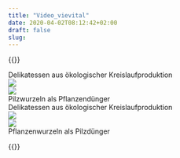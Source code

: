 ```yaml
---
title: "Video_vievital"
date: 2020-04-02T08:12:42+02:00
draft: false
slug: 
---
```


{{<highlight html>}} 


<!DOCTYPE html>
<html>
<!--    <link rel="stylesheet" href="https://www.w3schools.com/w3css/4/w3.css"/>            -->
<head>
<link rel="stylesheet" href="css/video_normalize.css"/>
<link rel="stylesheet" href="css/video_main.css" />
<link rel="stylesheet" href="css/video_animate.css" />
</head>


<body>
<!-- circ -->
<a name="circ">


<div class="section-circ-back section-circ-frame section-fullheight section-flex-content section-circ-flex1">
    <div class="section-circ-top-height">
        <div class="section-circ-top-parent">
            <div class="section-circ-top-child font-phil-leftpad">
                <div class="section-circ-frame1">
                    <span class="font-phil font-phil-b">
                        Delikatessen aus ökologischer Kreislaufproduktion
                    </span>
                </div>
            </div>
        </div>
    </div>
    <div class="section-flex">
        <div class="section-circ-mid section-flex-content section-circ-flex2">
            <div class="section-flex">
                <div class="section-circ-mid-parent">
                    <div class="section-circ-mid-child">
                        <div class="section-circ-frame1">
                            <img src="/home/katzenmann/hugo/elate/themes/hugo-elate-theme/static/images/pflanzen-2.png" class="section-circ-img-a"/>
                        </div>
                    </div>
                </div>
            </div>
            <div class="section-flex">
                <div class="section-circ-mid-parent">
                    <div class="section-circ-mid-child">
                        <div class="section-circ-frame1">
                            <img src="/home/katzenmann/hugo/elate/themes/hugo-elate-theme/static/images/pilz-2.png" class="section-circ-img-b"/>
                        </div>
                    </div>
                </div>
            </div>
        </div>
    </div>
    <div class="section-circ-slide-parent">
        <div class="section-circ-slide-child">
            <div class="section-circ-frame1">
                <div class="section-circ-slider-a"></div>
            </div>
        </div>
    </div>
    <div class="section-flex">
        <div class="section-circ-bot-parent">
            <div class="section-circ-bot-child font-circ font-circ-a">
                <div class="section-circ-frame1">Pilzwurzeln als Pflanzendünger</div>
            </div>
        </div>
    </div>
</div>

<div class="section-circ-frame section-fullheight section-flex-content section-circ-flex1">
    <div class="section-circ-top-height">
        <div class="section-circ-top-parent">
            <div class="section-circ-top-child font-phil-leftpad">
                <div class="section-circ-frame2">
                    <span class="font-phil font-phil-b">
                        Delikatessen aus ökologischer Kreislaufproduktion
                    </span>
                </div>
            </div>
        </div>
    </div>
    <div class="section-flex">
        <div class="section-circ-mid section-flex-content section-circ-flex2">
            <div class="section-flex">
                <div class="section-circ-mid-parent">
                    <div class="section-circ-mid-child">
                        <div class="section-circ-frame2">
                            <img src="/home/katzenmann/hugo/elate/themes/hugo-elate-theme/static/images/pflanzen-2.png" class="section-circ-img-b">
                        </div>
                    </div>
                </div>
            </div>
            <div class="section-flex">
                <div class="section-circ-mid-parent">
                    <div class="section-circ-mid-child">
                        <div class="section-circ-frame2">
                            <img src="/home/katzenmann/hugo/elate/themes/hugo-elate-theme/static/images/pilz-2.png" class="section-circ-img-a">
                        </div>
                    </div>
                </div>
            </div>
        </div>
    </div>
    <div class="section-circ-slide-parent">
        <div class="section-circ-slide-child">
            <div class="section-circ-frame2">
                <div class="section-circ-slider-b"></div>
            </div>
        </div>
    </div>
    <div class="section-flex">
        <div class="section-circ-bot-parent">
            <div class="section-circ-bot-child font-circ font-circ-a">
                <div class="section-circ-frame2">Pflanzenwurzeln als Pilzdünger</div>
            </div>
        </div>
    </div>
</div>


</a>
<!-- /circ -->
</body>
</html>

{{</highlight>}}

